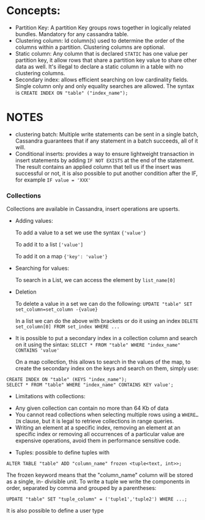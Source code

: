 # Concepts:
- Partition Key: A partition Key groups rows together in logically related bundles. Mandatory for any cassandra table.
- Clustering column: Id column(s) used to determine the order of the columns within a partition. Clustering columns are optional.
- Static column: Any column that is declared `STATIC` has one value per partition key, it allow rows that share a partition key value to share other data as well. It's illegal to declare a static column in a table with no clustering columns.
- Secondary index: allows efficient searching on low cardinality fields. Single column only and only equality searches are allowed. The syntax is 
`CREATE INDEX ON "table" ("index_name");`

# NOTES

- clustering batch: Multiple write statements can be sent in a single batch, Cassandra guarantees that if any statement in a batch succeeds, all of it will.
- Conditional inserts: provides a way to ensure lightweight transaction in insert statements by adding `IF NOT EXISTS` at the end of the statement. The result contains an applied column that tell us if the insert was successful or not, it is also possible to put another condition after the IF, for example `IF value = 'XXX'`

### Collections
Collections are available in Cassandra, insert operations are upserts.
- Adding values:
  
  To add a value to a set we use the syntax `{'value'}` 
  
  To add it to a list `['value']`
  
  To add it on a map `{'key': 'value'}`
- Searching for values:
  
  To search in a List, we can access the element by `list_name[0]`
- Deletion 
  
  To delete a value in a set we can do the following: `UPDATE "table" SET set_column=set_column -{value}`
  
  In a list we can do the above with brackets or do it using an index `DELETE set_column[0] FROM set_index WHERE ...`
- It is possible to put a secondary index in a collection column and search on it using the sintax:
`SELECT * FROM "table" WHERE "index_name" CONTAINS 'value'`
  
  On a map collection, this allows to search in the values of the map, to create the secondary index on the keys and search on them, simply use:
	
```
CREATE INDEX ON "table" (KEYS "index_name");
SELECT * FROM "table" WHERE "index_name" CONTAINS KEY value';
```
- Limitations with collections:
* Any given collection can contain no more than 64 Kb of data
* You cannot read collections when selecting multiple rows using a `WHERE…IN` clause, but it is legal to retrieve collections in range queries.
* Writing an element at a specific index, removing an element at an specific index or removing all occurrences of a particular value are expensive operations, avoid them in performance sensitive code.

- Tuples: possible to define tuples with 

`ALTER TABLE "table" ADD "column_name" frozen <tuple<text, int>>;` 

The frozen keyword means that the "column_name" column will be stored as a single, in- divisible unit. To write a tuple we write the components in order, separated by comma and grouped by a parentheses:

`UPDATE "table" SET "tuple_column" = ('tuple1','tuple2') WHERE ...;`

It is also possible to define a user type	


